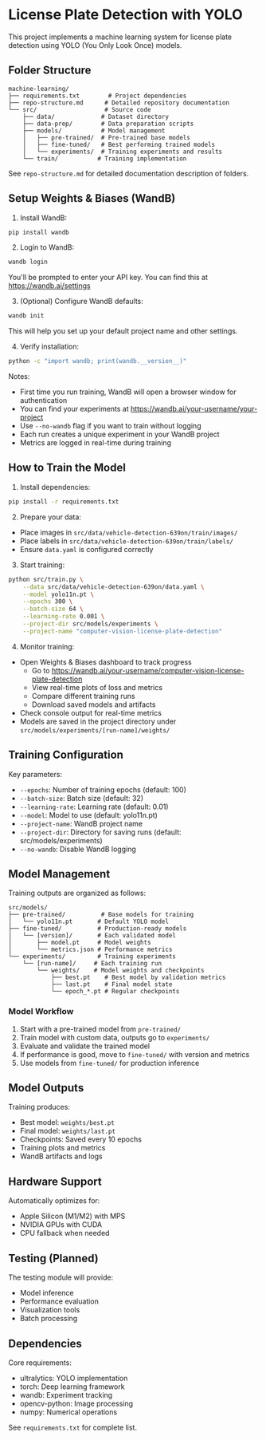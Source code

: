 # License Plate Detection with YOLO

This project implements a machine learning system for license plate detection using YOLO (You Only Look Once) models.

## Folder Structure

```
machine-learning/
├── requirements.txt        # Project dependencies
├── repo-structure.md      # Detailed repository documentation
└── src/                   # Source code
    ├── data/             # Dataset directory
    ├── data-prep/        # Data preparation scripts
    ├── models/           # Model management
    │   ├── pre-trained/  # Pre-trained base models
    │   ├── fine-tuned/   # Best performing trained models
    │   └── experiments/  # Training experiments and results
    └── train/           # Training implementation
```

See `repo-structure.md` for detailed documentation description of folders.

## Setup Weights & Biases (WandB)

1. Install WandB:
```bash
pip install wandb
```

2. Login to WandB:
```bash
wandb login
```
You'll be prompted to enter your API key. You can find this at https://wandb.ai/settings

3. (Optional) Configure WandB defaults:
```bash
wandb init
```
This will help you set up your default project name and other settings.

4. Verify installation:
```bash
python -c "import wandb; print(wandb.__version__)"
```

Notes:
- First time you run training, WandB will open a browser window for authentication
- You can find your experiments at https://wandb.ai/your-username/your-project
- Use `--no-wandb` flag if you want to train without logging
- Each run creates a unique experiment in your WandB project
- Metrics are logged in real-time during training

## How to Train the Model

1. Install dependencies:
```bash
pip install -r requirements.txt
```

2. Prepare your data:
- Place images in `src/data/vehicle-detection-639on/train/images/`
- Place labels in `src/data/vehicle-detection-639on/train/labels/`
- Ensure `data.yaml` is configured correctly

3. Start training:
```bash
python src/train.py \
    --data src/data/vehicle-detection-639on/data.yaml \
    --model yolo11n.pt \
    --epochs 300 \
    --batch-size 64 \
    --learning-rate 0.001 \
    --project-dir src/models/experiments \
    --project-name "computer-vision-license-plate-detection"
```

4. Monitor training:
- Open Weights & Biases dashboard to track progress
  - Go to https://wandb.ai/your-username/computer-vision-license-plate-detection
  - View real-time plots of loss and metrics
  - Compare different training runs
  - Download saved models and artifacts
- Check console output for real-time metrics
- Models are saved in the project directory under `src/models/experiments/[run-name]/weights/`

## Training Configuration

Key parameters:
- `--epochs`: Number of training epochs (default: 100)
- `--batch-size`: Batch size (default: 32)
- `--learning-rate`: Learning rate (default: 0.01)
- `--model`: Model to use (default: yolo11n.pt)
- `--project-name`: WandB project name
- `--project-dir`: Directory for saving runs (default: src/models/experiments)
- `--no-wandb`: Disable WandB logging

## Model Management

Training outputs are organized as follows:
```
src/models/
├── pre-trained/          # Base models for training
│   └── yolo11n.pt       # Default YOLO model
├── fine-tuned/          # Production-ready models
│   └── [version]/       # Each validated model
│       ├── model.pt     # Model weights
│       └── metrics.json # Performance metrics
└── experiments/         # Training experiments
    └── [run-name]/     # Each training run
        └── weights/    # Model weights and checkpoints
            ├── best.pt    # Best model by validation metrics
            ├── last.pt    # Final model state
            └── epoch_*.pt # Regular checkpoints
```

### Model Workflow

1. Start with a pre-trained model from `pre-trained/`
2. Train model with custom data, outputs go to `experiments/`
3. Evaluate and validate the trained model
4. If performance is good, move to `fine-tuned/` with version and metrics
5. Use models from `fine-tuned/` for production inference

## Model Outputs

Training produces:
- Best model: `weights/best.pt`
- Final model: `weights/last.pt`
- Checkpoints: Saved every 10 epochs
- Training plots and metrics
- WandB artifacts and logs

## Hardware Support

Automatically optimizes for:
- Apple Silicon (M1/M2) with MPS
- NVIDIA GPUs with CUDA
- CPU fallback when needed

## Testing (Planned)

The testing module will provide:
- Model inference
- Performance evaluation
- Visualization tools
- Batch processing

## Dependencies

Core requirements:
- ultralytics: YOLO implementation
- torch: Deep learning framework
- wandb: Experiment tracking
- opencv-python: Image processing
- numpy: Numerical operations

See `requirements.txt` for complete list.

